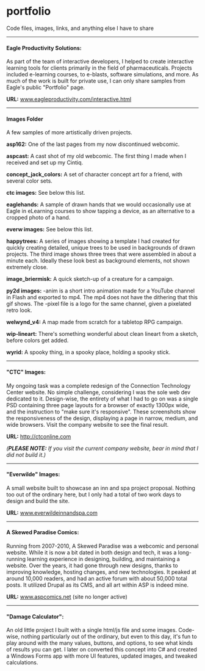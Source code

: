 # portfolio

Code files, images, links, and anything else I have to share

---

#### Eagle Productivity Solutions:
As part of the team of interactive developers, I helped to create interactive learning tools 
for clients primarily in the field of pharmaceuticals. Projects included e-learning courses, 
to e-blasts, software simulations, and more. As much of the work is built for private use, 
I can only share samples from Eagle's public "Portfolio" page. 

__URL:__ www.eagleproductivity.com/interactive.html

---

#### Images Folder ####
A few samples of more artistically driven projects.

__asp162:__ One of the last pages from my now discontinued webcomic.

__aspcast:__ A cast shot of my old webcomic.
The first thing I made when I received and set up my Cintiq.

__concept_jack_colors:__ A set of character concept art for a friend, with several color sets.

__ctc images:__ See below this list.

__eaglehands:__ A sample of drawn hands that we would occasionally use at Eagle
in eLearning courses to show tapping a device, as an alternative to a cropped photo of a hand.

__everw images:__ See below this list.

__happytrees:__ A series of images showing a template I had created for quickly creating detailed,
unique trees to be used in backgrounds of drawn projects. The third image shows three trees
that were assembled in about a minute each. Ideally these look best as background elements, not
shown extremely close.

__image_briermisk:__ A quick sketch-up of a creature for a campaign.

__py2d images:__ -anim is a short intro animation made for a YouTube channel in Flash and exported to mp4.
The mp4 does not have the dithering that this gif shows. The -pixel file is a logo for the same
channel, given a pixelated retro look.

__welwynd_v4:__ A map made from scratch for a tabletop RPG campaign.

__wip-lineart:__ There's something wonderful about clean lineart from a sketch,
before colors get added.

__wyrid:__ A spooky thing, in a spooky place, holding a spooky stick.

---

#### "CTC" Images:
My ongoing task was a complete redesign of the Connection Technology Center website. 
No simple challenge, considering I was the sole web dev dedicated to it. Design-wise, 
the entirety of what I had to go on was a single PSD containing three page layouts for a browser 
of exactly 1300px wide, and the instruction to "make sure it's responsive". 
These screenshots show the responsiveness of the design, 
displaying a page in narrow, medium, and wide browsers. Visit the company website to see the
final result.

__URL:__ http://ctconline.com

*(__PLEASE NOTE:__ If you visit the current company website, bear in mind that I did not build it.)*

---

#### "Everwilde" Images:
A small website built to showcase an inn and spa project proposal. 
Nothing too out of the ordinary here, but I only had a total of two work days to design and build the site. 

__URL:__ www.everwildeinnandspa.com

---

#### A Skewed Paradise Comics:
Running from 2007-2010, A Skewed Paradise was a webcomic and personal website. 
While it is now a bit dated in both design and tech, it was a long-running 
learning experience in designing, building, and maintaining a website. 
Over the years, it had gone through new designs, thanks to improving knowledge, 
hosting changes, and new technologies. It peaked at around 10,000 readers, 
and had an active forum with about 50,000 total posts. 
It utilized Drupal as its CMS, and all art within ASP is indeed mine.

__URL:__ www.aspcomics.net (site no longer active)

---

#### "Damage Calculator":
An old little project I built with a single html/js file and some images. 
Code-wise, nothing particularly out of the ordinary, but even to this day, 
it's fun to play around with the many values, buttons, and options, 
to see what kinds of results you can get. I later on converted this concept into C# 
and created a Windows Forms app with more UI features, updated images, and tweaked calculations.
